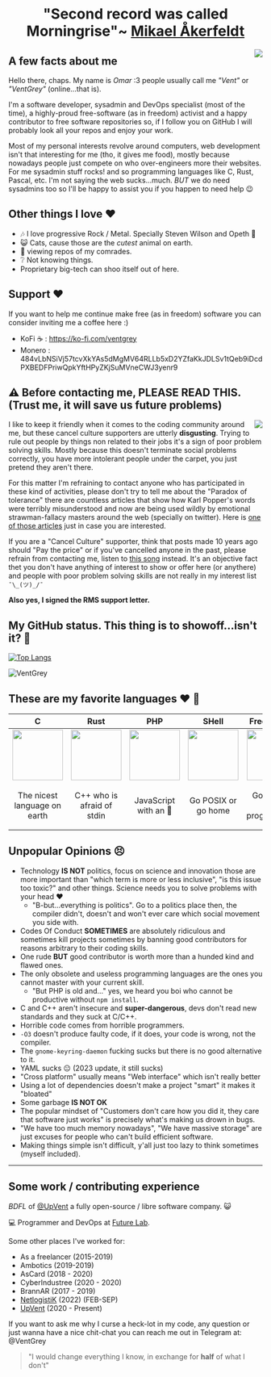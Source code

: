 <h1 align="center"> "Second record was called Morningrise"~ <a href="https://youtube.com/clip/UgkxPEfuRaUGsF3KAl52UCex4gLRnJQOBKsO">Mikael Åkerfeldt</a>  </h1>
<img src="https://is3-ssl.mzstatic.com/image/thumb/Music118/v4/d4/37/73/d43773be-9eb0-68b9-a0ff-a9d249dfb779/00602557276473.rgb.jpg/248x248cc.jpg" align="right">

## A few facts about me

Hello there, chaps. My name is *Omar* :3 people usually call me *"Vent"* or *"VentGrey"* (online...that is). 

I'm a software developer, sysadmin and DevOps specialist (most of the time), a highly-proud free-software (as in freedom) activist and a happy contributor to free software repositories so, if I follow you on GitHub I will probably look all your repos and enjoy your work. 

Most of my personal interests revolve around computers, web development isn't that interesting for me (tho, it gives me food), mostly because nowadays people just compete on who over-engineers more their websites. For me sysadmin stuff rocks! and so programming languages like C, Rust, Pascal, etc. I'm not saying the web sucks...much. *BUT* we do need sysadmins too so I'll be happy to assist you if you happen to need help :wink:

## Other things I love :heart:

* :notes: I love progressive Rock / Metal. Specially Steven Wilson and Opeth :metal:
* :smiley_cat: Cats, cause those are the *cutest* animal on earth.
* :star2: viewing repos of my comrades.
* :grey_question: Not knowing things.
* Proprietary big-tech can shoo itself out of here.

## Support :heart:

If you want to help me continue make free (as in freedom) software you can consider inviting me a coffee here :)

- KoFi ☕ :  https://ko-fi.com/ventgrey
- Monero : 484vLbNSiVj57tcvXkYAs5dMgMV64RLLb5xD2YZfaKkJDLSv1tQeb9iDcdPXBEDFPriwQpkYftHPyZKjSuMVneCWJ3yenr9


## :warning: Before contacting me, PLEASE READ THIS. (Trust me, it will save us future problems)

<p align="right">
<img src="https://user-images.githubusercontent.com/24773698/141674694-c21de006-e5db-4269-8f11-1f704db00766.png" align="right">

I like to keep it friendly when it comes to the coding community around me, but these cancel culture supporters are utterly **disgusting**. Trying to rule out people by things non related to their jobs it's a sign of poor problem solving skills. Mostly because this doesn't terminate social problems correctly, you have more intolerant people under the carpet, you just pretend they aren't there.
  
For this matter I'm refraining to contact anyone who has participated in these kind of activities, please don't try to tell me about the "Paradox of tolerance" there are countless articles that show how Karl Popper's words were terribly misunderstood and now are being used wildly by emotional strawman-fallacy masters around the web (specially on twitter). Here is [one of those articles](https://epoje.es/la-paradoja-de-la-paradoja-de-la-tolerancia/) just in case you are interested.

If you are a "Cancel Culture" supporter, think that posts made 10 years ago should "Pay the price" or if you've cancelled anyone in the past, please refrain from contacting me, listen to [this song](https://www.youtube.com/watch?v=civuoU_NE38) instead. It's an objective fact thet you don't have anything of interest to show or offer here (or anythere) and people with poor problem solving skills are not really in my interest list `¯\_(ツ)_/¯`
</p>
  
**Also yes, I signed the RMS support letter.**


## My GitHub status. This thing is to showoff...isn't it? :thinking:
[![Top Langs](https://github-readme-stats.vercel.app/api/top-langs/?username=ventgrey&hide=javascript,html,css,python,julia,scss,ruby,lua,prolog,php,java,C%23,jupyter%20notebook&layout=compact)](https://github.com/anuraghazra/github-readme-stats)
<p><img align="center" src="https://github-readme-streak-stats.herokuapp.com/?user=VentGrey" alt="VentGrey" /></p>


## These are my favorite languages :heart: :rocket:

|              C             |            Rust            |             PHP            |            SHell            |           Free Pascal           |             TypeScript             |
|:--------------------------:|:--------------------------:|:--------------------------:|:--------------------------:|:--------------------------:|:--------------------------:|
| <img src="https://upload.wikimedia.org/wikipedia/commons/thumb/3/35/The_C_Programming_Language_logo.svg/1200px-The_C_Programming_Language_logo.svg.png" width="100px"> | <img src="https://upload.wikimedia.org/wikipedia/commons/thumb/d/d5/Rust_programming_language_black_logo.svg/1200px-Rust_programming_language_black_logo.svg.png" width="100px"> | <img src="https://upload.wikimedia.org/wikipedia/commons/thumb/2/27/PHP-logo.svg/1024px-PHP-logo.svg.png" width="100px"> | <img src="https://upload.wikimedia.org/wikipedia/commons/thumb/4/4b/Bash_Logo_Colored.svg/1200px-Bash_Logo_Colored.svg.png" width="100px"> | <img src="https://wiki.freepascal.org/images/f/fd/Lazarus-icons-lpr-proposal-bpsoftware.png" width="100px"> | <img src="https://upload.wikimedia.org/wikipedia/commons/thumb/4/4c/Typescript_logo_2020.svg/1024px-Typescript_logo_2020.svg.png" width="100px"> |
| The nicest language on earth |  C++ who is afraid of stdin  |  JavaScript with an :elephant:  |  Go POSIX or go home  |  Golang for real programmers  | `let x:number = undefinded;` Least-ugly JS  |

## Unpopular Opinions :persevere:

* Technology **IS NOT** politics, focus on science and innovation those are more important than "which term is more or less inclusive", "is this issue too toxic?" and other things. Science needs you to solve problems with your head :heart:
  * "B-but...everything is politics". Go to a politics place then, the compiler didn't, doesn't and won't ever care which social movement you side with.
* Codes Of Conduct **SOMETIMES** are absolutely ridiculous and sometimes kill projects sometimes by banning good contributors for reasons arbitrary to their coding skills.
* One rude **BUT** good contributor is worth more than a hunded kind and flawed ones.
* The only obsolete and useless programming languages are the ones you cannot master with your current skill.
  * "But PHP is old and..." yes, we heard you boi who cannot be productive without `npm install`.
* C and C++ aren't insecure and **super-dangerous**, devs don't read new standards and they suck at C/C++.
* Horrible code comes from horrible programmers.
* `-O3` doesn't produce faulty code, if it does, your code is wrong, not the compiler.
* The `gnome-keyring-daemon` fucking sucks but there is no good alternative to it.
* YAML sucks :neutral_face: (2023 update, it still sucks)
* "Cross platform" usually means "Web interface" which isn't really better
* Using a lot of dependencies doesn't make a project "smart" it makes it "bloated"
* Some garbage **IS NOT OK**
* The popular mindset of "Customers don't care how you did it, they care that software just works" is precisely what's making us drown in bugs.
* "We have too much memory nowadays", "We have massive storage" are just excuses for people who can't build efficient software.
* Making things simple isn't difficult, y'all just too lazy to think sometimes (myself included).
---


## Some work / contributing experience

_BDFL_ of [@UpVent](https://github.com/UpVent) a fully open-source / libre software company. :smiley_cat:

:computer: Programmer and DevOps at [Future Lab](https://github.com/futurelabmx).

Some other places I've worked for:

* As a freelancer (2015-2019)
* Ambotics (2019-2019)
* AsCard (2018 - 2020)
* CyberIndustree (2020 - 2020)
* BrannAR (2017 - 2019)
* [NetlogistiK](https://netlogistik.com) (2022) (FEB-SEP)
* [UpVent](https://upvent.codes/) (2020 - Present)

If you want to ask me why I curse a heck-lot in my code, any question or just wanna have a nice chit-chat you can reach me out in Telegram at: @VentGrey


> "I would change everything I know, in exchange for **half** of what I don't"
